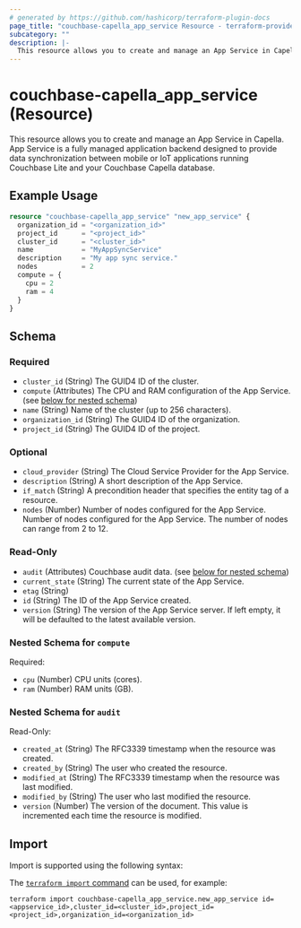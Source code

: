 ```yaml
---
# generated by https://github.com/hashicorp/terraform-plugin-docs
page_title: "couchbase-capella_app_service Resource - terraform-provider-couchbase-capella"
subcategory: ""
description: |-
  This resource allows you to create and manage an App Service in Capella. App Service is a fully managed application backend designed to provide data synchronization between mobile or IoT applications running Couchbase Lite and your Couchbase Capella database.
---
```


# couchbase-capella_app_service (Resource)

This resource allows you to create and manage an App Service in Capella. App Service is a fully managed application backend designed to provide data synchronization between mobile or IoT applications running Couchbase Lite and your Couchbase Capella database.

## Example Usage

```terraform
resource "couchbase-capella_app_service" "new_app_service" {
  organization_id = "<organization_id>"
  project_id      = "<project_id>"
  cluster_id      = "<cluster_id>"
  name            = "MyAppSyncService"
  description     = "My app sync service."
  nodes           = 2
  compute = {
    cpu = 2
    ram = 4
  }
}
```

<!-- schema generated by tfplugindocs -->
## Schema

### Required

- `cluster_id` (String) The GUID4 ID of the cluster.
- `compute` (Attributes) The CPU and RAM configuration of the App Service. (see [below for nested schema](#nestedatt--compute))
- `name` (String) Name of the cluster (up to 256 characters).
- `organization_id` (String) The GUID4 ID of the organization.
- `project_id` (String) The GUID4 ID of the project.

### Optional

- `cloud_provider` (String) The Cloud Service Provider for the App Service.
- `description` (String) A short description of the App Service.
- `if_match` (String) A precondition header that specifies the entity tag of a resource.
- `nodes` (Number) Number of nodes configured for the App Service. Number of nodes configured for the App Service. The number of nodes can range from 2 to 12.

### Read-Only

- `audit` (Attributes) Couchbase audit data. (see [below for nested schema](#nestedatt--audit))
- `current_state` (String) The current state of the App Service.
- `etag` (String)
- `id` (String) The ID of the App Service created.
- `version` (String) The version of the App Service server. If left empty, it will be defaulted to the latest available version.

<a id="nestedatt--compute"></a>
### Nested Schema for `compute`

Required:

- `cpu` (Number) CPU units (cores).
- `ram` (Number) RAM units (GB).


<a id="nestedatt--audit"></a>
### Nested Schema for `audit`

Read-Only:

- `created_at` (String) The RFC3339 timestamp when the resource was created.
- `created_by` (String) The user who created the resource.
- `modified_at` (String) The RFC3339 timestamp when the resource was last modified.
- `modified_by` (String) The user who last modified the resource.
- `version` (Number) The version of the document. This value is incremented each time the resource is modified.

## Import

Import is supported using the following syntax:

The [`terraform import` command](https://developer.hashicorp.com/terraform/cli/commands/import) can be used, for example:

```shell
terraform import couchbase-capella_app_service.new_app_service id=<appservice_id>,cluster_id=<cluster_id>,project_id=<project_id>,organization_id=<organization_id>
```
